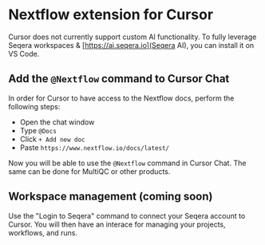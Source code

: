 # Nextflow extension for Cursor

Cursor does not currently support custom AI functionality.
To fully leverage Seqera workspaces & [https://ai.seqera.io](Seqera AI), you can install it on VS Code.

## Add the `@Nextflow` command to Cursor Chat

In order for Cursor to have access to the Nextflow docs, perform the following steps:

- Open the chat window
- Type `@Docs`
- Click `+ Add new doc`
- Paste `https://www.nextflow.io/docs/latest/`

Now you will be able to use the `@Nextflow` command in Cursor Chat.
The same can be done for MultiQC or other products.

## Workspace management (coming soon)

Use the "Login to Seqera" command to connect your Seqera account to Cursor.
You will then have an interace for managing your projects, workflows, and runs.
